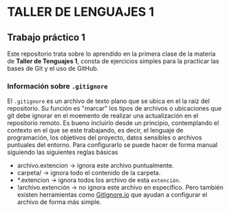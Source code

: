 # TALLER DE LENGUAJES 1

## Trabajo práctico 1

Este repositorio trata sobre lo aprendido en la primera clase de la materia de **Taller de Tenguajes 1**, consta de ejercicios simples para la practicar las bases de Git y el uso de GitHub.

### Información sobre `.gitignore`

El `.gitignore` es un archivo de texto plano que se ubica en el la raíz del repositorio. Su función es "marcar" los tipos de archivos o ubicaciones que git debe ignorar en el moemento de realizar una actualización en el repositorio remoto.
Es bueno incluirlo desde un principio, contemplando el contexto en el que se este trabajando, es decir, el lenguaje de programación, los objetivos del proyecto, datos sensibles o archivos puntuales del entorno.
Para configurarlo se puede hacer de forma manual siguiendo las siguientes reglas básicas
- archivo.extencion → ignora este archivo puntualmente.
- carpeta/ → ignora todo el contenido de la carpeta.
- *.extencion → ignora todos los archivo de esta `extención`. 
- !archivo.extención → no ignora este archivo en específico.
Pero también existen herramientas como [GitIgnore.io](https://www.gitignore.io/) que ayudan a configurar el archivo de forma más simple.